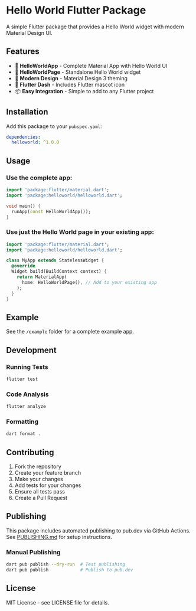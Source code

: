 # Hello World Flutter Package

A simple Flutter package that provides a Hello World widget with modern Material Design UI.

## Features

- 🎨 **HelloWorldApp** - Complete Material App with Hello World UI
- 📱 **HelloWorldPage** - Standalone Hello World widget  
- 🎯 **Modern Design** - Material Design 3 theming
- 🦋 **Flutter Dash** - Includes Flutter mascot icon
- 📦 **Easy Integration** - Simple to add to any Flutter project

## Installation

Add this package to your `pubspec.yaml`:

```yaml
dependencies:
  helloworld: ^1.0.0
```

## Usage

### Use the complete app:
```dart
import 'package:flutter/material.dart';
import 'package:helloworld/helloworld.dart';

void main() {
  runApp(const HelloWorldApp());
}
```

### Use just the Hello World page in your existing app:
```dart
import 'package:flutter/material.dart';
import 'package:helloworld/helloworld.dart';

class MyApp extends StatelessWidget {
  @override
  Widget build(BuildContext context) {
    return MaterialApp(
      home: HelloWorldPage(), // Add to your existing app
    );
  }
}
```

## Example

See the `/example` folder for a complete example app.

## Development

### Running Tests
```bash
flutter test
```

### Code Analysis
```bash
flutter analyze
```

### Formatting
```bash
dart format .
```

## Contributing

1. Fork the repository
2. Create your feature branch
3. Make your changes
4. Add tests for your changes
5. Ensure all tests pass
6. Create a Pull Request

## Publishing

This package includes automated publishing to pub.dev via GitHub Actions. See [PUBLISHING.md](PUBLISHING.md) for setup instructions.

### Manual Publishing
```bash
dart pub publish --dry-run  # Test publishing
dart pub publish            # Publish to pub.dev
```

## License

MIT License - see LICENSE file for details.
